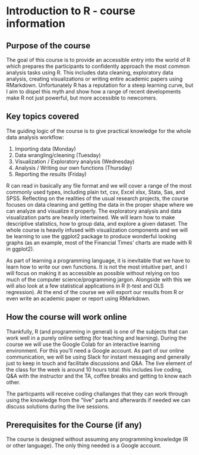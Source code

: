 # Introduction to R - course information

## Purpose of the course

The goal of this course is to provide an accessible entry into the world of R which prepares the participants to confidently approach the most common analysis tasks using R. This includes data cleaning, exploratory data analysis, creating visualizations or writing entire academic papers using RMarkdown. Unfortunately R has a reputation for a steep learning curve, but I aim to dispel this myth and show how a range of recent developments make R not just powerful, but more accessible to newcomers.
 

## Key topics covered

The guiding logic of the course is to give practical knowledge for the whole data analysis workflow:

1. Importing data (Monday)
2. Data wrangling/cleaning (Tuesday)
3. Visualization / Exploratory analysis (Wednesday)
4. Analysis / Writing our own functions (Thursday)
5. Reporting the results (Friday)

R can read in basically any file format and we will cover a range of the most commonly used types, including plain txt, csv, Excel xlsx, Stata, Sas, and SPSS. Reflecting on the realities of the usual research projects, the course focuses on data cleaning and getting the data in the proper shape where we can analyze and visualize it properly. The exploratory analysis and data visualization parts are heavily intertwined. We will learn how to make descriptive statistics, how to group data, and explore a given dataset. The whole course is heavily infused with visualization components and we will be learning to use the ggplot2 package to produce wonderful looking graphs (as an example, most of the Financial Times' charts are made with R in ggplot2). 

As part of learning a programming language, it is inevitable that we have to learn how to write our own functions. It is not the most intuitive part, and I will focus on making it as accessible as possible without relying on too much of the computer science/programming jargon. Alongside with this we will also look at a few statistical applications in R (t-test and OLS regression). At the end of the course we will export our results from R or even write an academic paper or report using RMarkdown. 

## How the course will work online

Thankfully, R (and programming in general) is one of the subjects that can work well in a purely online setting (for teaching and learning). During the course we will use the Google Colab for an interactive learning environment. For this you'll need a Google account. As part of our online communication, we will be using Slack for instant messaging and generally just to keep in touch and facilitate discussions and Q&A. The live element of the class for the week is around 10 hours total: this includes live coding, Q&A with the instructor and the TA, coffee breaks and getting to know each other.

The particpants will receive coding challanges that they can work through using the knowledge from the "live" parts and afterwards if needed we can discuss solutions during the live sessions. 


## Prerequisites for the Course (if any)

The course is designed without assuming any programming knowledge (R or other language). The only thing needed is a Google account.